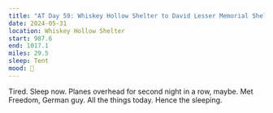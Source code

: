 ```yaml
---
title: "AT Day 59: Whiskey Hollow Shelter to David Lesser Memorial Shelter"
date: 2024-05-31
location: Whiskey Hollow Shelter
start: 987.6
end: 1017.1
miles: 29.5
sleep: Tent
mood: 🙂
---
```

Tired. Sleep now.
Planes overhead for second night in a row, maybe. Met Freedom, German guy.
All the things today. Hence the sleeping.